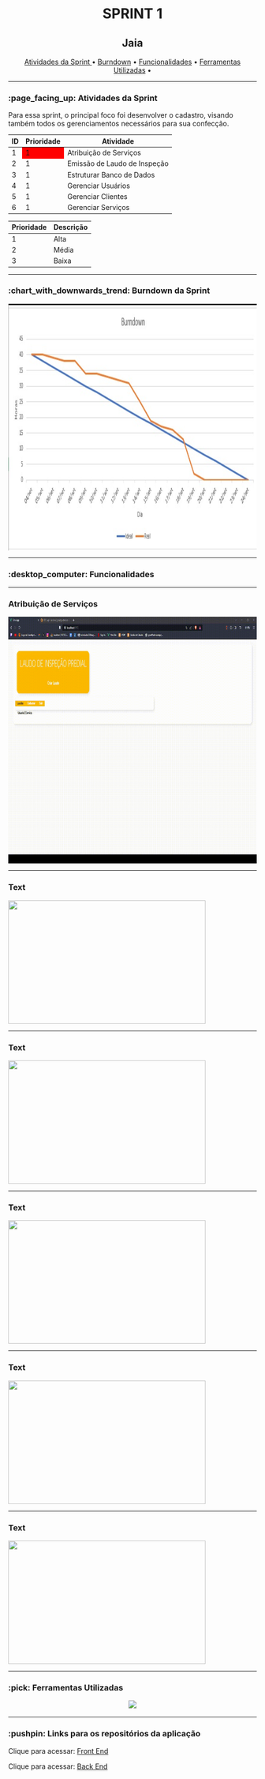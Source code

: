 <h1 align="center">SPRINT 1</h1>
<p align="center">
</p>  
<h2 align="center">Jaia</h2>

<p align="center">
    <a href ="h"> Atividades da Sprint </a>  •
    <a href =""> Burndown</a>  • 
    <a href =""> Funcionalidades</a>  • 
    <a href =""> Ferramentas Utilizadas</a>  • 
</p> 
<hr>
<h3> :page_facing_up: Atividades da Sprint</h3>
<p>Para essa sprint, o principal foco foi desenvolver o cadastro, visando também todos os gerenciamentos necessários para sua confecção.</p>

  <table align="center">
    <thead>
      <th>ID</th>
      <th>Prioridade</th>
      <th>Atividade</th>
    </thead>
    <tbody>
     <tr>
         <td>1</td>
         <td style="background-color:red">1</td>
         <td>Atribuição de Serviços</td>
     </tr>
     <tr>
         <td>2</td>
         <td>1</td>
         <td>Emissão de Laudo de Inspeção</td>
     </tr>
     <tr>
         <td>3</td>
         <td>1</td>
         <td>Estruturar Banco de Dados</td>
     </tr>
     <tr>
         <td>4</td>
         <td>1</td>
         <td>Gerenciar Usuários</td>
     </tr>
     <tr>
         <td>5</td>
         <td>1</td>
         <td>Gerenciar Clientes</td>
     </tr>
     <tr>
         <td>6</td>
         <td>1</td>
         <td>Gerenciar Serviços</td>
     </tr>
    </tbody>
      
  </table>
<table>
    <thead>
      <th>Prioridade</th>
      <th>Descrição</th>
    </thead>
    <tbody>
     <tr>
         <td>1</td>
         <td>Alta</td>
     </tr>
     <tr>
         <td>2</td>
         <td>Média</td>
     </tr>
     <tr>
         <td>3</td>
         <td>Baixa</td>
     </tr>
    </tbody>
  </table>
<hr>
<h3 > :chart_with_downwards_trend: Burndown da Sprint </h3>
 <img src="https://github.com/Great-Pretender/GreatPretender-API/blob/main/documentos/burndown_sprint1.jpeg?raw=true" width="800" height="500" align="center"/>
<hr>

<h3>:desktop_computer: Funcionalidades</h3>
<hr>
 <h3> Atribuição de Serviços </h3>
 <img src="https://github.com/Great-Pretender/GreatPretender-API/blob/main/imgs/funcionalidade_sprint1.gif?raw=true" width="800" height="500" align="center"/>
<hr>
 <h3> Text </h3>
 <img src="" width="400" height="250" align="center"/>
<hr>
 <h3> Text </h3>
 <img src="" width="400" height="250" align="center"/>
<hr>
 <h3> Text </h3>
 <img src="" width="400" height="250" align="center"/>
<hr>
 <h3> Text </h3>
 <img src="" width="400" height="250" align="center"/>
<hr>
 <h3> Text </h3>
 <img src="" width="400" height="250" align="center"/>
<hr>
<h3> :pick: Ferramentas Utilizadas</h3>
<p align="center">
  <a href="https://skillicons.dev">
    <img src="https://skillicons.dev/icons?i=java,spring,vue,html,css,typescript,discord,mysql" />
  </a>
</p>
<hr>
<h3>:pushpin: Links para os repositórios da aplicação </h3>
<p>Clique para acessar: <a href="https://github.com/Great-Pretender/GreatPretender-Front/tree/main">Front End</a></p>
<p>Clique para acessar: <a href="https://github.com/Great-Pretender/backend_great_pretender/tree/main">Back End</a></p>
